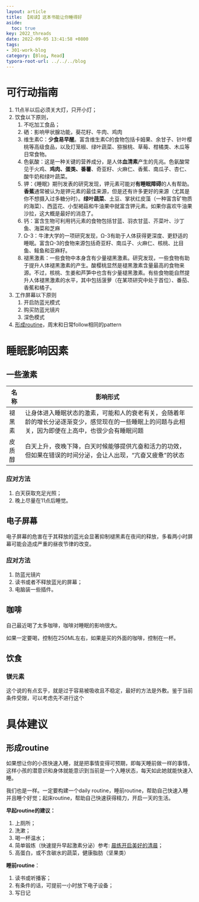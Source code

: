 ```yaml
---
layout: article
title: 【阅读】这本书能让你睡得好
aside:
  toc: true
key: 2022_threads
date: 2022-09-05 13:41:58 +0800
tags:
- 301-work-blog
category: [Blog, Read] 
typora-root-url: ../../../blog
---
```


# 可行动指南

1. 11点半以后必须关大灯，只开小灯；
2. 饮食以下原则，
   1. 不吃加工食品；
   2. 硒：影响甲状腺功能，葵花籽、牛肉、鸡肉
   3. 维生素C：**少食易早醒**。富含维生素C的食物包括卡姆果、余甘子、针叶樱桃等高级食品，以及灯笼椒、绿叶蔬菜、猕猴桃、草莓、柑橘类、木瓜等日常食物。
   4. 色氨酸：这是一种关键的营养成分，是人体**血清素**产生的先兆。色氨酸常见于火鸡、**鸡肉、蛋类、番薯**、奇亚籽、火麻仁、香蕉、南瓜子、杏仁、酸牛奶和绿叶蔬菜。
   5. 钾：《睡眠》期刊发表的研究发现，钾元素可能对**有睡眠障碍**的人有帮助。**香蕉**通常被认为是钾元素的最佳来源，但是还有许多更好的来源（尤其是你不想摄入过多糖分时）。**绿叶蔬菜**、土豆、掌状红皮藻（一种富含矿物质的海菜）、西蓝花、小型褐菇和牛油果中就富含钾元素。如果你喜欢牛油果沙拉，这大概是最好的消息了。
   6. 钙：富含生物可利用钙元素的食物包括甘蓝、羽衣甘蓝、芥菜叶、沙丁鱼、海菜和芝麻
   7. Ω-3：牛津大学的一项研究发现，Ω-3有助于人体获得更深度、更舒适的睡眠。富含Ω-3的食物来源包括奇亚籽、南瓜子、火麻仁、核桃、比目鱼、鲑鱼和亚麻籽。
   8. 褪黑激素：一些食物中本身含有少量褪黑激素。研究发现，一些食物有助于提升人体褪黑激素的产生。酸樱桃显然是褪黑激素含量最高的食物来源。不过，核桃、生姜和芦笋中也含有少量褪黑激素。有些食物能自然提升人体褪黑激素的水平，其中包括菠萝（在某项研究中处于首位）、番茄、香蕉和橘子。
3. 工作屏幕以下原则
   1. 开启防蓝光模式
   2. 购买防蓝光镜片
   3. 深色模式
4. [形成routine](#形成routine)，周末和日常follow相同的pattern

# 睡眠影响因素

## 一些激素

| 名称   | 影响形式                                                     |
| ------ | ------------------------------------------------------------ |
| 褪黑素 | 让身体进入睡眠状态的激素，可能和人的衰老有关，会随着年龄的增长分泌逐渐变少，感觉现在的一些睡眠上的问题与此相关，因为即便在上高中，也很少会有睡眠问题 |
| 皮质醇 | 白天上升，夜晚下降，白天时候能够提供亢奋和活力的功效，但如果在错误的时间分泌，会让人出现，“亢奋又疲惫”的状态 |

### 应对方法

1. 白天获取充足光照；
2. 晚上尽量在11点后睡觉。

## 电子屏幕

电子屏幕的危害在于其释放的蓝光会显著抑制褪黑素在夜间的释放，多看两小时屏幕可能会造成严重的昼夜节律的改变。

### 应对方法

1. 防蓝光镜片
2. 读书或者不释放蓝光的屏幕；
3. 电脑装一些插件。

## 咖啡

自己最近喝了太多咖啡，咖啡对睡眠的影响很大。

如果一定要喝，控制在250ML左右，如果是买的外面的咖啡，控制在一杯。

## 饮食

### 镁元素

这个说的有点玄乎，就是过于容易被吸收且不稳定，最好的方法是外敷。鉴于当前条件受限，可以考虑先不进行这个

# 具体建议

## 形成routine

如果想让你的小孩快速入睡，就是把事情变得可预期，即每天睡前做一样的事情，这样小孩的潜意识和身体就能意识到当前是一个入睡状态，每天如此她就能快速入睡。

我们也是一样。一定要构建一个daily routine，睡前routine，帮助自己快速入睡并且睡个好觉；起床routine，帮助自己快速获得精力，开启一天的生活。

**早起routine的建议：**

1. 上厕所；
2. 洗漱；
3. 喝一杯温水；
4. 简单锻炼（快速提升早起激素分泌）参考: [晨练开启美好的清晨](https://m.gotokeep.com/training/albums?id=6011f834f63c767274a3c6b1&_uid=5b98b522e666864d3f7dfe4e)；
4. 高蛋白，或不含碳水的蔬菜，健康脂肪（坚果类）

**睡前routine**：

1. 读书或听播客；
1. 有条件的话，可提前一小时放下电子设备；
1. 写日记